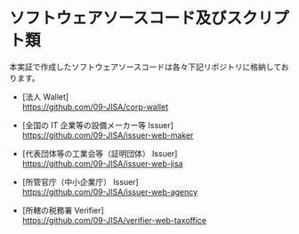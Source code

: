 # ソフトウェアソースコード及びスクリプト類

本実証で作成したソフトウェアソースコードは各々下記リポジトリに格納しております。

* [法人 Wallet]  
https://github.com/09-JISA/corp-wallet

* [全国の IT 企業等の設備メーカー等 Issuer]  
https://github.com/09-JISA/issuer-web-maker

* [代表団体等の工業会等（証明団体） Issuer]  
https://github.com/09-JISA/issuer-web-jisa

* [所管官庁（中小企業庁） Issuer]  
https://github.com/09-JISA/issuer-web-agency

* [所轄の税務署 Verifier]  
https://github.com/09-JISA/verifier-web-taxoffice
